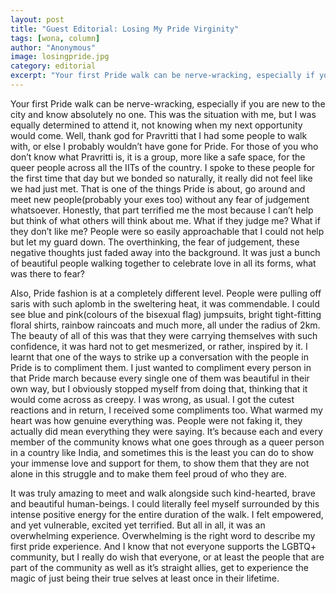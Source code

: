 ```yaml
---
layout: post
title: "Guest Editorial: Losing My Pride Virginity"
tags: [wona, column]
author: "Anonymous"
image: losingpride.jpg
category: editorial
excerpt: "Your first Pride walk can be nerve-wracking, especially if you are new to the city and know absolutely no one. This was the situation with me, but I was equally determined to attend it, not knowing when my next opportunity would come."
---
```


Your first Pride walk can be nerve-wracking, especially if you are new to the city and know absolutely no one. This was the situation with me, but I was equally determined to attend it, not knowing when my next opportunity would come. Well, thank god for Pravritti that I had some people to walk with, or else I probably wouldn’t have gone for Pride. For those of you who don’t know what Pravritti is, it is a group, more like a safe space, for the queer people across all the IITs of the country. I spoke to these people for the first time that day but we bonded so naturally, it really did not feel like we had just met. That is one of the things Pride is about, go around and meet new people(probably your exes too) without any fear of judgement whatsoever. Honestly, that part terrified me the most because I can’t help but think of what others will think about me. What if they judge me? What if they don’t like me? People were so easily approachable that I could not help but let my guard down. The overthinking, the fear of judgement, these negative thoughts just faded away into the background. It was just a bunch of beautiful people walking together to celebrate love in all its forms, what was there to fear?


Also, Pride fashion is at a completely different level. People were pulling off saris with such aplomb in the sweltering heat, it was commendable. I could see blue and pink(colours of the bisexual flag) jumpsuits, bright tight-fitting floral shirts, rainbow raincoats and much more, all under the radius of 2km. The beauty of all of this was that they were carrying themselves with such confidence, it was hard not to get mesmerized, or rather, inspired by it. I learnt that one of the ways to strike up a conversation with the people in Pride is to compliment them. I just wanted to compliment every person in that Pride march because every single one of them was beautiful in their own way, but I obviously stopped myself from doing that, thinking that it would come across as creepy. I was wrong, as usual. I got the cutest reactions and in return, I received some compliments too. What warmed my heart was how genuine everything was. People were not faking it, they actually did mean everything they were saying. It’s because each and every member of the community knows what one goes through as a queer person in a country like India, and sometimes this is the least you can do to show your immense love and support for them, to show them that they are not alone in this struggle and to make them feel proud of who they are.


It was truly amazing to meet and walk alongside such kind-hearted, brave and beautiful human-beings. I could literally feel myself surrounded by this intense positive energy for the entire duration of the walk. I felt empowered, and yet vulnerable, excited yet terrified. But all in all, it was an overwhelming experience. Overwhelming is the right word to describe my first pride experience. And I know that not everyone supports the LGBTQ+ community, but I really do wish that everyone, or at least the people that are part of the community as well as it’s straight allies, get to experience the magic of just being their true selves at least once in their lifetime.

